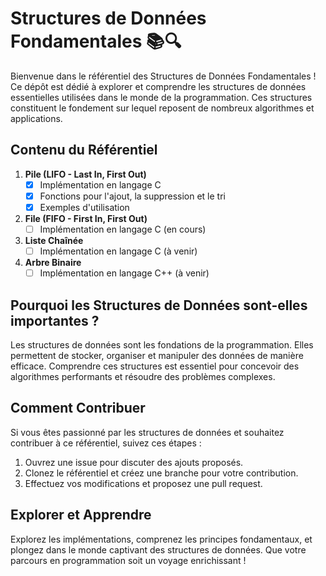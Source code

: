 # Structures de Données Fondamentales 📚🔍

Bienvenue dans le référentiel des Structures de Données Fondamentales ! Ce dépôt est dédié à explorer et comprendre les structures de données essentielles utilisées dans le monde de la programmation. Ces structures constituent le fondement sur lequel reposent de nombreux algorithmes et applications.

## Contenu du Référentiel

1. **Pile (LIFO - Last In, First Out)**
   - [x] Implémentation en langage C
   - [x] Fonctions pour l'ajout, la suppression et le tri
   - [x] Exemples d'utilisation

2. **File (FIFO - First In, First Out)**
   - [ ] Implémentation en langage C (en cours)

3. **Liste Chaînée**
   - [ ] Implémentation en langage C (à venir)

4. **Arbre Binaire**
   - [ ] Implémentation en langage C++ (à venir)

## Pourquoi les Structures de Données sont-elles importantes ?

Les structures de données sont les fondations de la programmation. Elles permettent de stocker, organiser et manipuler des données de manière efficace. Comprendre ces structures est essentiel pour concevoir des algorithmes performants et résoudre des problèmes complexes.

## Comment Contribuer

Si vous êtes passionné par les structures de données et souhaitez contribuer à ce référentiel, suivez ces étapes :

1. Ouvrez une issue pour discuter des ajouts proposés.
2. Clonez le référentiel et créez une branche pour votre contribution.
3. Effectuez vos modifications et proposez une pull request.

## Explorer  et Apprendre

Explorez les implémentations, comprenez les principes fondamentaux, et plongez dans le monde captivant des structures de données. Que votre parcours en programmation soit un voyage enrichissant !
